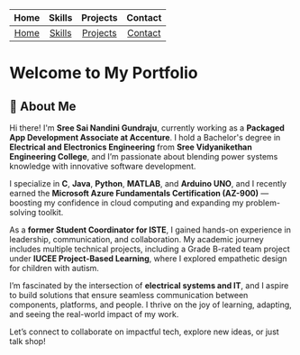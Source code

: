 
|Home|Skills|Projects|Contact|
|:--:|:--:|:--:|:--:|
|[Home](./README.md)|[Skills](./skills.md)|[Projects](./projects.md)|[Contact](./contact.md)|


# Welcome to My Portfolio

## 💫 About Me

Hi there! I'm **Sree Sai Nandini Gundraju**, currently working as a **Packaged App Development Associate at Accenture**. I hold a Bachelor's degree in **Electrical and Electronics Engineering** from **Sree Vidyanikethan Engineering College**, and I’m passionate about blending power systems knowledge with innovative software development.

I specialize in **C**, **Java**, **Python**, **MATLAB**, and **Arduino UNO**, and I recently earned the **Microsoft Azure Fundamentals Certification (AZ-900)** — boosting my confidence in cloud computing and expanding my problem-solving toolkit.

As a **former Student Coordinator for ISTE**, I gained hands-on experience in leadership, communication, and collaboration. My academic journey includes multiple technical projects, including a Grade B-rated team project under **IUCEE Project-Based Learning**, where I explored empathetic design for children with autism.

I’m fascinated by the intersection of **electrical systems and IT**, and I aspire to build solutions that ensure seamless communication between components, platforms, and people. I thrive on the joy of learning, adapting, and seeing the real-world impact of my work.

Let’s connect to collaborate on impactful tech, explore new ideas, or just talk shop!
